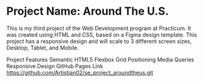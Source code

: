 # Project Name: Around The U.S.
This is my third project of the Web Development program at Practicum. It was created using HTML and CSS, based on a Figma design template. This project has a responsive design and will scale to 3 different screen sizes, Desktop, Tablet, and Mobile.

Project Features
Semantic HTML5
Flexbox
Grid
Positioning
Media Queries
Responsive Design
GitHub Pages Link
https://github.com/Artistian02/se_project_aroundtheus.git
